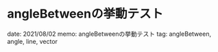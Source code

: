 # angleBetweenの挙動テスト

date: 2021/08/02
memo: angleBetweenの挙動テスト
tag: angleBetween, angle, line, vector
